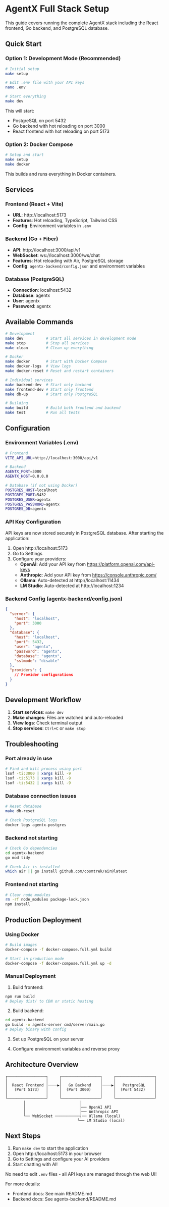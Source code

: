 # AgentX Full Stack Setup

This guide covers running the complete AgentX stack including the React frontend, Go backend, and PostgreSQL database.

## Quick Start

### Option 1: Development Mode (Recommended)

```bash
# Initial setup
make setup

# Edit .env file with your API keys
nano .env

# Start everything
make dev
```

This will start:
- PostgreSQL on port 5432
- Go backend with hot reloading on port 3000
- React frontend with hot reloading on port 5173

### Option 2: Docker Compose

```bash
# Setup and start
make setup
make docker
```

This builds and runs everything in Docker containers.

## Services

### Frontend (React + Vite)
- **URL**: http://localhost:5173
- **Features**: Hot reloading, TypeScript, Tailwind CSS
- **Config**: Environment variables in `.env`

### Backend (Go + Fiber)
- **API**: http://localhost:3000/api/v1
- **WebSocket**: ws://localhost:3000/ws/chat
- **Features**: Hot reloading with Air, PostgreSQL storage
- **Config**: `agentx-backend/config.json` and environment variables

### Database (PostgreSQL)
- **Connection**: localhost:5432
- **Database**: agentx
- **User**: agentx
- **Password**: agentx

## Available Commands

```bash
# Development
make dev          # Start all services in development mode
make stop         # Stop all services
make clean        # Clean up everything

# Docker
make docker       # Start with Docker Compose
make docker-logs  # View logs
make docker-reset # Reset and restart containers

# Individual services
make backend-dev  # Start only backend
make frontend-dev # Start only frontend
make db-up        # Start only PostgreSQL

# Building
make build        # Build both frontend and backend
make test         # Run all tests
```

## Configuration

### Environment Variables (.env)

```bash
# Frontend
VITE_API_URL=http://localhost:3000/api/v1

# Backend
AGENTX_PORT=3000
AGENTX_HOST=0.0.0.0

# Database (if not using Docker)
POSTGRES_HOST=localhost
POSTGRES_PORT=5432
POSTGRES_USER=agentx
POSTGRES_PASSWORD=agentx
POSTGRES_DB=agentx
```

### API Key Configuration

API keys are now stored securely in PostgreSQL database. After starting the application:

1. Open http://localhost:5173
2. Go to Settings
3. Configure your providers:
   - **OpenAI**: Add your API key from https://platform.openai.com/api-keys
   - **Anthropic**: Add your API key from https://console.anthropic.com/
   - **Ollama**: Auto-detected at http://localhost:11434
   - **LM Studio**: Auto-detected at http://localhost:1234

### Backend Config (agentx-backend/config.json)

```json
{
  "server": {
    "host": "localhost",
    "port": 3000
  },
  "database": {
    "host": "localhost",
    "port": 5432,
    "user": "agentx",
    "password": "agentx",
    "database": "agentx",
    "sslmode": "disable"
  },
  "providers": {
    // Provider configurations
  }
}
```

## Development Workflow

1. **Start services**: `make dev`
2. **Make changes**: Files are watched and auto-reloaded
3. **View logs**: Check terminal output
4. **Stop services**: `Ctrl+C` or `make stop`

## Troubleshooting

### Port already in use
```bash
# Find and kill process using port
lsof -ti:3000 | xargs kill -9
lsof -ti:5173 | xargs kill -9
lsof -ti:5432 | xargs kill -9
```

### Database connection issues
```bash
# Reset database
make db-reset

# Check PostgreSQL logs
docker logs agentx-postgres
```

### Backend not starting
```bash
# Check Go dependencies
cd agentx-backend
go mod tidy

# Check Air is installed
which air || go install github.com/cosmtrek/air@latest
```

### Frontend not starting
```bash
# Clear node modules
rm -rf node_modules package-lock.json
npm install
```

## Production Deployment

### Using Docker

```bash
# Build images
docker-compose -f docker-compose.full.yml build

# Start in production mode
docker-compose -f docker-compose.full.yml up -d
```

### Manual Deployment

1. Build frontend:
```bash
npm run build
# Deploy dist/ to CDN or static hosting
```

2. Build backend:
```bash
cd agentx-backend
go build -o agentx-server cmd/server/main.go
# Deploy binary with config
```

3. Set up PostgreSQL on your server

4. Configure environment variables and reverse proxy

## Architecture Overview

```
┌─────────────────┐     ┌─────────────────┐     ┌─────────────────┐
│                 │     │                 │     │                 │
│  React Frontend │────▶│   Go Backend    │────▶│   PostgreSQL    │
│   (Port 5173)   │     │  (Port 3000)    │     │  (Port 5432)    │
│                 │     │                 │     │                 │
└─────────────────┘     └─────────────────┘     └─────────────────┘
        │                        │
        │                        ├── OpenAI API
        │                        ├── Anthropic API
        └── WebSocket ───────────┤── Ollama (local)
                                └── LM Studio (local)
```

## Next Steps

1. Run `make dev` to start the application
2. Open http://localhost:5173 in your browser
3. Go to Settings and configure your AI providers
4. Start chatting with AI!

No need to edit `.env` files - all API keys are managed through the web UI!

For more details:
- Frontend docs: See main README.md
- Backend docs: See agentx-backend/README.md